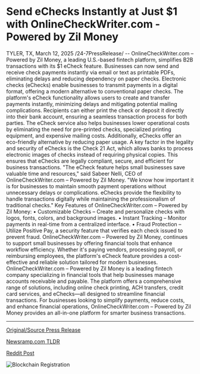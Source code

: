 # Send eChecks Instantly at Just $1 with OnlineCheckWriter.com - Powered by Zil Money

TYLER, TX, March 12, 2025 /24-7PressRelease/ -- OnlineCheckWriter.com – Powered by Zil Money, a leading U.S.-based fintech platform, simplifies B2B transactions with its $1 eCheck feature. Businesses can now send and receive check payments instantly via email or text as printable PDFs, eliminating delays and reducing dependency on paper checks.  Electronic checks (eChecks) enable businesses to transmit payments in a digital format, offering a modern alternative to conventional paper checks. The platform's eCheck functionality allows users to create and transfer payments instantly, minimizing delays and mitigating potential mailing complications. Recipients can either print the check or deposit it directly into their bank account, ensuring a seamless transaction process for both parties.  The eCheck service also helps businesses lower operational costs by eliminating the need for pre-printed checks, specialized printing equipment, and expensive mailing costs. Additionally, eChecks offer an eco-friendly alternative by reducing paper usage.  A key factor in the legality and security of eChecks is the Check 21 Act, which allows banks to process electronic images of checks instead of requiring physical copies. This ensures that eChecks are legally compliant, secure, and efficient for business transactions.  "The eCheck feature helps small businesses save valuable time and resources," said Sabeer Nelli, CEO of OnlineCheckWriter.com – Powered by Zil Money. "We know how important it is for businesses to maintain smooth payment operations without unnecessary delays or complications. eChecks provide the flexibility to handle transactions digitally while maintaining the professionalism of traditional checks."  Key Features of OnlineCheckWriter.com – Powered by Zil Money:   • Customizable Checks – Create and personalize checks with logos, fonts, colors, and background images. • Instant Tracking – Monitor payments in real-time from a centralized interface. • Fraud Protection – Utilize Positive Pay, a security feature that verifies each check issued to prevent fraud.  OnlineCheckWriter.com – Powered by Zil Money, continues to support small businesses by offering financial tools that enhance workflow efficiency. Whether it's paying vendors, processing payroll, or reimbursing employees, the platform's eCheck feature provides a cost-effective and reliable solution tailored for modern businesses.  OnlineCheckWriter.com – Powered by Zil Money is a leading fintech company specializing in financial tools that help businesses manage accounts receivable and payable. The platform offers a comprehensive range of solutions, including online check printing, ACH transfers, credit card services, and eChecks—all designed to streamline financial transactions. For businesses looking to simplify payments, reduce costs, and enhance financial operations, OnlineCheckWriter.com – Powered by Zil Money provides an all-in-one platform for smarter business transactions. 

---

[Original/Source Press Release](https://www.24-7pressrelease.com/press-release/520482/send-echecks-instantly-at-just-1-with-onlinecheckwritercom-powered-by-zil-money)
                    

[Newsramp.com TLDR](https://newsramp.com/curated-news/onlinecheckwriter-com-launches-1-echeck-feature-to-simplify-b2b-transactions/8191f2c9856d6c9c47ddffb27504cacc) 

 



[Reddit Post](https://www.reddit.com/r/BlockchainWeb3New/comments/1j9ef48/onlinecheckwritercom_launches_1_echeck_feature_to/) 



![Blockchain Registration](https://cdn.newsramp.app/24-7PressRelease/qrcode/253/12/pearpAju.webp)